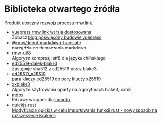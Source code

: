 # Biblioteka otwartego źródła

Produkt uboczny rozwoju procesu rmw.link.

* [vuepress rmw.link wersja dostosowana](https://github.com/rmw-link/blog-vuepress2)  
  Zobacz [blog poświęcony budowie vuepress](/log/2020-11-29-vuepress.html)
* [@rmw/deepl-markdown-translate](https://www.npmjs.com/package/@rmw/deepl-markdown-translate)  
  narzędzia do tłumaczenia markdown
* [rmw-utf8](https://docs.rs/crate/rmw-utf8)  
  Algorytm kompresji utf8 dla języka chińskiego
* [ed25519-dalek-blake3](https://github.com/rmw-lib/ed25519_x25519)  
  Zastępuje sha512 z ed25519 przez blake3.
* [ed25519_x25519](https://github.com/rmw-lib/ed25519_x25519)  
  para kluczy ed25519 do pary kluczy x25519
* [xxblake3](https://docs.rs/crate/xxblake3)  
  Algorytm szyfrowania oparty na algorytmach blake3, xxh3
* [mdbx](https://docs.rs/crate/mdbx)  
  Rdzawy wrapper dla [libmdbx](https://github.com/erthink/libmdbx)
* [quickjs-rust](https://github.com/rmw-lib/quickjs-rust)  
  [Modyfikacja quickjs w celu importowania funkcji rust - nowy sposób na rozszerzenie Krakena](/log/2022-04-29-quickjs-rust.html)